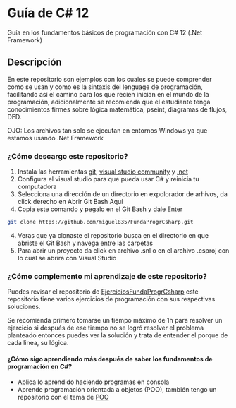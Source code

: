 Guía de C# 12
==============
Guía en los fundamentos básicos de programación con C# 12 (.Net Framework)

## Descripción
En este repositorio son ejemplos con los cuales se puede comprender como se usan y como es la sintaxis del
lenguage de programación, facilitando así el camino para los que recien inician en el mundo de 
la programación, adicionalmente se recomienda que el estudiante tenga conocimientos firmes sobre 
lógica matemática, pseint, diagramas de flujos, DFD. 

OJO: Los archivos tan solo se ejecutan en entornos Windows ya que estamos usando .Net Framework

### ¿Cómo descargo este repositorio?
1. Instala las herramientas [git](https://git-scm.com/), [visual studio community](https://visualstudio.microsoft.com/es/) y [.net ](https://dotnet.microsoft.com/es-es/)
1. Configura el visual studio para que pueda usar C# y reinicia tu computadora
2. Selecciona una dirección de un directorio en expolorador de arhivos, da click derecho en Abrir Git Bash Aquí
3. Copia este comando y pegalo en el Git Bash y dale Enter
```bash
git clone https://github.com/miguel835/FundaProgrCsharp.git 
```
4. Veras que ya clonaste el repositorio busca en el directorio en que abriste el Git Bash y navega entre las carpetas
5. Para abrir un proyecto da click en archivo .snl o en el archivo .csproj con lo cual se abrira con Visual Studio
### ¿Cómo complemento mi aprendizaje de este repositorio?
Puedes revisar el repositorio de [EjerciciosFundaProgrCsharp](https://github.com/miguel835/EjerciciosFundaProgrCsharp)
este repositorio tiene varios ejercicios de programación con sus respectivas soluciones.

Se recomienda primero tomarse un tiempo máximo de 1h para resolver un ejercicio si después de ese tiempo
no se logró resolver el problema planteado entonces puedes ver la solución y trata de entender el porque de
cada linea, su lógica. 

#### ¿Cómo sigo aprendiendo más después de saber los fundamentos de programación en C#?
- Aplica lo aprendido haciendo programas en consola
- Aprende programación orientada a objetos (POO), también tengo un repositorio con el 
tema de [POO](https://github.com/miguel835/POOcsharp)

